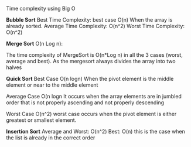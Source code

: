Time complexity using Big O

**Bubble Sort**
Best Time Complexity: best case O(n) When the array is already sorted.
Average Time Complexity: O(n^2)
Worst Time Complexity: O(n^2)

**Merge Sort**
O(n Log n):

The time complexity of MergeSort is O(n*Log n) in all the 3 cases
(worst, average and best).
As the mergesort always divides the array into two halves

**Quick Sort**
Best Case	O(n logn)
When the pivot element is the middle element or near to the middle element

Average Case	O(n logn
It occurs when the array elements are in jumbled order that is not properly ascending and not properly descending

Worst Case	O(n^2)
worst case occurs when the pivot element is either greatest or smallest element. 

**Insertion Sort**
Average and Worst: O(n^2)
Best: O(n)
this is the case when the list is already in the correct order